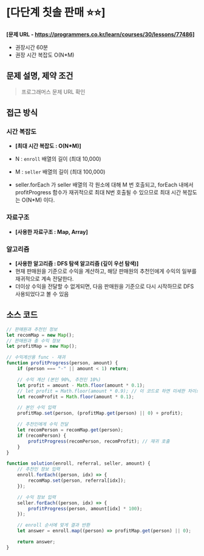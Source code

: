 # [다단계 칫솔 판매 ⭐⭐]

**[문제 URL - https://programmers.co.kr/learn/courses/30/lessons/77486]**

-   권장시간 60분
-   권장 시간 복잡도 O(N\*M)

## 문제 설명, 제약 조건

> 프로그래머스 문제 URL 확인

## 접근 방식

### 시간 복잡도

-   **[최대 시간 복잡도 : O(N*M)]**
-   N : `enroll` 배열의 길이 (최대 10,000)
-   M : `seller` 배열의 길이 (최대 100,000)

-   seller.forEach 가 seller 배열의 각 원소에 대해 M 번 호출되고, forEach 내에서 profitProgress 함수가 재귀적으로 최대 N번 호출될 수 있으므로 최대 시간 복잡도는 O(N\*M) 이다.

### 자료구조

-   **[사용한 자료구조 : Map, Array]**

### 알고리즘

-   **[사용한 알고리즘 : DFS 탐색 알고리즘 (깊이 우선 탐색)]**
-   현재 판매원을 기준으로 수익을 계산하고, 해당 판매원의 추천인에게 수익의 일부를 재귀적으로 계속 전달한다.
-   더이상 수익을 전달할 수 없게되면, 다음 판매원을 기준으로 다시 시작하므로 DFS 사용되었다고 볼 수 있음

## 소스 코드

```javascript
// 판매원과 추천인 정보
let recomMap = new Map();
// 판매원과 총 수익 정보
let profitMap = new Map();

// 수익계산용 func - 재귀
function profitProgress(person, amount) {
    if (person === "-" || amount < 1) return;

    // 수익 계산 (본인 90%, 추천인 10%)
    let profit = amount - Math.floor(amount * 0.1);
    // let profit = Math.floor(amount * 0.9); // 이 코드로 하면 미세한 차이로 에러발생
    let recomProfit = Math.floor(amount * 0.1);

    // 본인 수익 입력
    profitMap.set(person, (profitMap.get(person) || 0) + profit);

    // 추천인에게 수익 전달
    let recomPerson = recomMap.get(person);
    if (recomPerson) {
        profitProgress(recomPerson, recomProfit); // 재귀 호출
    }
}

function solution(enroll, referral, seller, amount) {
    // 추천인 정보 입력
    enroll.forEach((person, idx) => {
        recomMap.set(person, referral[idx]);
    });

    // 수익 정보 입력
    seller.forEach((person, idx) => {
        profitProgress(person, amount[idx] * 100);
    });

    // enroll 순서에 맞게 결과 반환
    let answer = enroll.map((person) => profitMap.get(person) || 0);

    return answer;
}
```
